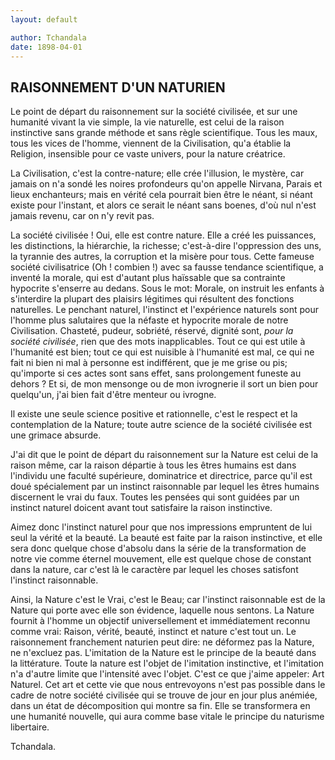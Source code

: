 ```yaml
---
layout: default

author: Tchandala
date: 1898-04-01
---
```


## RAISONNEMENT D'UN NATURIEN

Le point de départ du raisonnement sur la société civilisée, et sur une humanité vivant la vie 
simple, la vie naturelle, est celui de la raison instinctive sans grande méthode et sans règle 
scientifique. Tous les maux, tous les vices de l'homme, viennent de la Civilisation, qu'a établie la 
Religion, insensible pour ce vaste univers, pour la nature créatrice.

La Civilisation, c'est la contre-nature; elle crée l'illusion, le mystère, car jamais on n'a sondé 
les noires profondeurs qu'on appelle Nirvana, Parais et lieux enchanteurs; mais en vérité cela 
pourrait bien être le néant, si néant existe pour l'instant, et alors ce serait le néant sans 
boenes, d'où nul n'est jamais revenu, car on n'y revit pas.

La société civilisée ! Oui, elle est contre nature. Elle a créé les puissances, les distinctions, la 
hiérarchie, la richesse; c'est-à-dire l'oppression des uns, la tyrannie des autres, la corruption et 
la misère pour tous. Cette fameuse société civilisatrice (Oh ! combien !) avec sa fausse tendance 
scientifique, a inventé la morale, qui est d'autant plus haïssable que sa contrainte hypocrite 
s'enserre au dedans. Sous le mot: Morale, on instruit les enfants à s'interdire la plupart des 
plaisirs légitimes qui résultent des fonctions naturelles. Le penchant naturel, l'instinct et 
l'expérience naturels sont pour l'homme plus salutaires que la néfaste et hypocrite morale de notre 
Civilisation. Chasteté, pudeur, sobriété, réservé, dignité sont, *pour la société civilisée*, rien 
que des mots inapplicables. Tout ce qui est utile à l'humanité est bien; tout ce qui est nuisible à 
l'humanité est mal, ce qui ne fait ni bien ni mal à personne est indifférent, que je me grise ou 
pis; qu'importe si ces actes sont sans effet, sans prolongement funeste au dehors ? Et si, de mon 
mensonge ou de mon ivrognerie il sort un bien pour quelqu'un, j'ai bien fait d'être menteur ou 
ivrogne.

Il existe une seule science positive et rationnelle, c'est le respect et la contemplation de la 
Nature; toute autre science de la société civilisée est une grimace absurde.

J'ai dit que le point de départ du raisonnement sur la Nature est celui de la raison même, car la 
raison départie à tous les êtres humains est dans l'individu une faculté supérieure, dominatrice et 
directrice, parce qu'il est doué spécialement par un instinct raisonnable par lequel les êtres 
humains discernent le vrai du faux. Toutes les pensées qui sont guidées par un instinct naturel 
doicent avant tout satisfaire la raison instinctive.

Aimez donc l'instinct naturel pour que nos impressions empruntent de lui seul la vérité et la 
beauté. La beauté est faite par la raison instinctive, et elle sera donc quelque chose d'absolu dans 
la série de la transformation de notre vie comme éternel mouvement, elle est quelque chose de 
constant dans la nature, car c'est là le caractère par lequel les choses satisfont l'instinct 
raisonnable.

Ainsi, la Nature c'est le Vrai, c'est le Beau; car l'instinct raisonnable est de la Nature qui porte 
avec elle son évidence, laquelle nous sentons. La Nature fournit à l'homme un objectif 
universellement et immédiatement reconnu comme vrai: Raison, vérité, beauté, instinct et nature 
c'est tout un. Le raisonnement franchement naturien peut dire: ne déformez pas la Nature, ne 
n'excluez pas. L'imitation de la Nature est le principe de la beauté dans la littérature. Toute la 
nature est l'objet de l'imitation instinctive, et l'imitation n'a d'autre limite que l'intensité 
avec l'objet. C'est ce que j'aime appeler: Art Naturel. Cet art et cette vie que nous entrevoyons 
n'est pas possible dans le cadre de notre société civilisée qui se trouve de jour en jour plus 
anémiée, dans un état de décomposition qui montre sa fin. Elle se transformera en une humanité 
nouvelle, qui aura comme base vitale le principe du naturisme libertaire.

Tchandala.